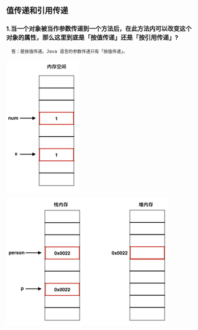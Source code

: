 

## 值传递和引用传递

### 1.当一个对象被当作参数传递到一个方法后，在此方法内可以改变这个对象的属性，那么这里到底是「按值传递」还是「按引用传递」? 
      答：是按值传递。Java 语言的参数传递只有「按值传递」。
      
![基本类型作参数传递过程](https://github.com/fanerwei222/Pic/blob/master/Java/Ref/%E5%9F%BA%E6%9C%AC%E7%B1%BB%E5%9E%8B%E4%BD%9C%E5%8F%82%E6%95%B0%E4%BC%A0%E9%80%92%E8%BF%87%E7%A8%8B.png)

![引用类型作参数传递过程](https://github.com/fanerwei222/Pic/blob/master/Java/Ref/%E5%BC%95%E7%94%A8%E7%B1%BB%E5%9E%8B%E4%BD%9C%E5%8F%82%E6%95%B0%E4%BC%A0%E9%80%92%E8%BF%87%E7%A8%8B.png)
